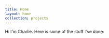 ```yaml
---
title: Home
layout: home
collection: projects
---
```

Hi I'm Charlie. Here is some of the stuff I've done: